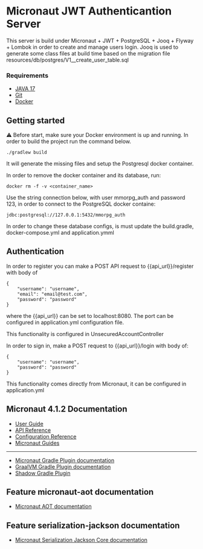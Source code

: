# Micronaut JWT Authenticantion Server
This server is build under Micronaut + JWT + PostgreSQL + Jooq + Flyway + Lombok in order to create and manage users login.
Jooq is used to generate some class files at build time based on the migration file resources/db/postgres/V1__create_user_table.sql

### Requirements
* [JAVA 17](https://www.oracle.com/java/technologies/javase/jdk17-archive-downloads.html)
* [Git](https://git-scm.com/)
* [Docker](https://www.docker.com/products/docker-desktop/)
## Getting started

:warning: Before start, make sure your Docker environment is up and running.
In order to build the project run the command below.
```
./gradlew build
```
It will generate the missing files and setup the Postgresql docker container.

In order to remove the docker container and its database, run:
```
docker rm -f -v <container_name>
```
Use the string connection below, with user mmorpg_auth and password 123, in order to connect to the PostgreSQL docker containe:
```
jdbc:postgresql://127.0.0.1:5432/mmorpg_auth
```
In order to change these database configs, is must update the build.gradle, docker-compose.yml and application.ymml
## Authentication

In order to register you can make a POST API request to {{api_url}}/register with body of
```
{
    "username": "username",
    "email": "email@test.com",
    "password": "password"
}
```
where the {{api_url}} can be set to localhost:8080. The port can be configured in application.yml configuration file.

This functionality is configured in UnsecuredAccountController

In order to sign in, make a POST request to {{api_url}}/login with body of:
```
{
    "username": "username",
    "password": "password"
}
```
This functionality comes directly from Micronaut, it can be configured in application.yml

## Micronaut 4.1.2 Documentation

- [User Guide](https://docs.micronaut.io/4.1.2/guide/index.html)
- [API Reference](https://docs.micronaut.io/4.1.2/api/index.html)
- [Configuration Reference](https://docs.micronaut.io/4.1.2/guide/configurationreference.html)
- [Micronaut Guides](https://guides.micronaut.io/index.html)
---

- [Micronaut Gradle Plugin documentation](https://micronaut-projects.github.io/micronaut-gradle-plugin/latest/)
- [GraalVM Gradle Plugin documentation](https://graalvm.github.io/native-build-tools/latest/gradle-plugin.html)
- [Shadow Gradle Plugin](https://plugins.gradle.org/plugin/com.github.johnrengelman.shadow)
## Feature micronaut-aot documentation

- [Micronaut AOT documentation](https://micronaut-projects.github.io/micronaut-aot/latest/guide/)


## Feature serialization-jackson documentation

- [Micronaut Serialization Jackson Core documentation](https://micronaut-projects.github.io/micronaut-serialization/latest/guide/)


